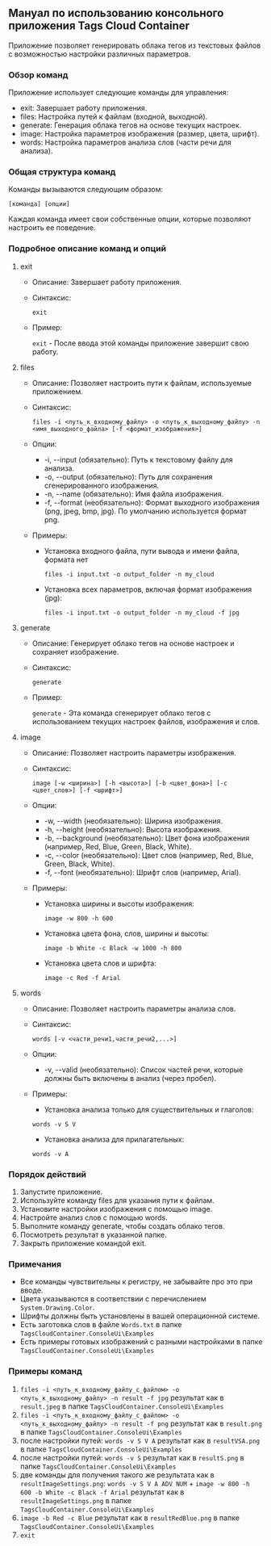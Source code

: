﻿## Мануал по использованию консольного приложения Tags Cloud Container

Приложение позволяет генерировать облака тегов из текстовых файлов с возможностью настройки различных параметров.

### Обзор команд

Приложение использует следующие команды для управления:

- exit: Завершает работу приложения.
- files: Настройка путей к файлам (входной, выходной).
- generate: Генерация облака тегов на основе текущих настроек.
- image: Настройка параметров изображения (размер, цвета, шрифт).
- words: Настройка параметров анализа слов (части речи для анализа).

### Общая структура команд

Команды вызываются следующим образом:

`[команда] [опции]`

Каждая команда имеет свои собственные опции, которые позволяют настроить ее поведение.

### Подробное описание команд и опций

1. exit

    - Описание: Завершает работу приложения.
    - Синтаксис:

      `exit`

    - Пример:

      `exit` - После ввода этой команды приложение завершит свою работу.

2. files

    - Описание: Позволяет настроить пути к файлам, используемые приложением.
    - Синтаксис:

      `files -i <путь_к_входному_файлу> -o <путь_к_выходному_файлу> -n <имя_выходного_файла> [-f <формат_изображения>]`

    - Опции:
        - -i, --input (обязательно): Путь к текстовому файлу для анализа.
        - -o, --output (обязательно): Путь для сохранения сгенерированного изображения.
        - -n, --name (обязательно): Имя файла изображения.
        - -f, --format (необязательно): Формат выходного изображения (png, jpeg, bmp, jpg). По умолчанию используется
          формат png.
    
    - Примеры:
        - Установка входного файла, пути вывода и имени файла, формата нет

          `files -i input.txt -o output_folder -n my_cloud`
        - Установка всех параметров, включая формат изображения (jpg):

          `files -i input.txt -o output_folder -n my_cloud -f jpg`

3. generate

    - Описание: Генерирует облако тегов на основе настроек и сохраняет изображение.
    - Синтаксис:

      `generate`

    - Пример:

      `generate` - Эта команда сгенерирует облако тегов с использованием текущих настроек файлов, изображения и слов.

4. image

    - Описание: Позволяет настроить параметры изображения.
    - Синтаксис:

      `image [-w <ширина>] [-h <высота>] [-b <цвет_фона>] [-c <цвет_слов>] [-f <шрифт>]`
    - Опции:
        - -w, --width (необязательно): Ширина изображения.
        - -h, --height (необязательно): Высота изображения.
        - -b, --background (необязательно): Цвет фона изображения (например, Red, Blue, Green, Black, White).
        - -c, --color (необязательно): Цвет слов (например, Red, Blue, Green, Black, White).
        - -f, --font (необязательно): Шрифт слов (например, Arial).
    - Примеры:

        - Установка ширины и высоты изображения:

          `image -w 800 -h 600`

        - Установка цвета фона, слов, ширины и высоты:

          `image -b White -c Black -w 1000 -h 800`

        - Установка цвета слов и шрифта:

          `image -c Red -f Arial`

5. words

    - Описание: Позволяет настроить параметры анализа слов.
    - Синтаксис:

      `words [-v <части_речи1,части_речи2,...>]`

    - Опции:
        - -v, --valid (необязательно): Список частей речи, которые должны быть включены в анализ (через пробел).
    - Примеры:

        - Установка анализа только для существительных и глаголов:

      `words -v S V`

        - Установка анализа для прилагательных:

      `words -v A`

### Порядок действий

1. Запустите приложение.
2. Используйте команду files для указания пути к файлам.
3. Установите настройки изображения с помощью image.
4. Настройте анализ слов с помощью words.
5. Выполните команду generate, чтобы создать облако тегов.
6. Посмотреть результат в указанной папке.
7. Закрыть приложение командой exit.

### Примечания

- Все команды чувствительны к регистру, не забывайте про это при вводе.
- Цвета указываются в соответствии с перечислением `System.Drawing.Color`.
- Шрифты должны быть установлены в вашей операционной системе.
- Есть заготовка слов в файле `Words.txt` в папке `TagsCloudContainer.ConsoleUi\Examples`
- Есть примеры готовых изображений с разными настройками в папке `TagsCloudContainer.ConsoleUi\Examples`

### Примеры команд
1) `files -i <путь_к_входному_файлу_с_файлом> -o <путь_к_выходному_файлу> -n result -f jpg`
результат как в `result.jpeg` в папке `TagsCloudContainer.ConsoleUi\Examples`
2) `files -i <путь_к_входному_файлу_с_файлом> -o <путь_к_выходному_файлу> -n result -f png`
результат как в `result.png` в папке `TagsCloudContainer.ConsoleUi\Examples`
3) после настройки путей: `words -v S V A`
результат как в `resultVSA.png` в папке `TagsCloudContainer.ConsoleUi\Examples`
4) после настройки путей: `words -v S`
результат как в `resultS.png` в папке `TagsCloudContainer.ConsoleUi\Examples`
5) две команды для получения такого же результата как в `resultImageSettings.png`: `words -v S V A ADV NUM` + `image -w 800 -h 600 -b White -c Black -f Arial`
результат как в `resultImageSettings.png` в папке `TagsCloudContainer.ConsoleUi\Examples`
6) `image -b Red -c Blue` 
результат как в `resultRedBlue.png` в папке `TagsCloudContainer.ConsoleUi\Examples`
7) `exit`

